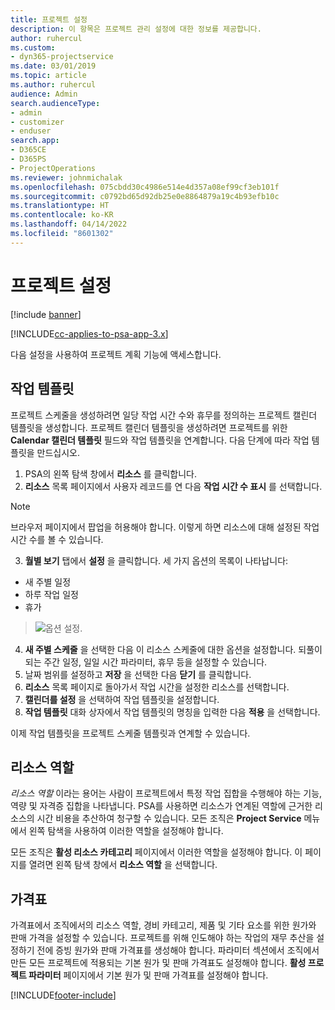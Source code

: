 ```yaml
---
title: 프로젝트 설정
description: 이 항목은 프로젝트 관리 설정에 대한 정보를 제공합니다.
author: ruhercul
ms.custom:
- dyn365-projectservice
ms.date: 03/01/2019
ms.topic: article
ms.author: ruhercul
audience: Admin
search.audienceType:
- admin
- customizer
- enduser
search.app:
- D365CE
- D365PS
- ProjectOperations
ms.reviewer: johnmichalak
ms.openlocfilehash: 075cbdd30c4986e514e4d357a08ef99cf3eb101f
ms.sourcegitcommit: c0792bd65d92db25e0e8864879a19c4b93efb10c
ms.translationtype: HT
ms.contentlocale: ko-KR
ms.lasthandoff: 04/14/2022
ms.locfileid: "8601302"
---
```

# <a name="project-settings"></a>프로젝트 설정

[!include [banner](../includes/psa-now-project-operations.md)]

[!INCLUDE[cc-applies-to-psa-app-3.x](../includes/cc-applies-to-psa-app-3x.md)]

다음 설정을 사용하여 프로젝트 계획 기능에 액세스합니다.

## <a name="work-template"></a>작업 템플릿

프로젝트 스케줄을 생성하려면 일당 작업 시간 수와 휴무를 정의하는 프로젝트 캘린더 템플릿을 생성합니다. 프로젝트 캘린더 템플릿을 생성하려면 프로젝트를 위한 **Calendar 캘린더 템플릿** 필드와 작업 템플릿을 연계합니다. 다음 단계에 따라 작업 템플릿을 만드십시오.

1. PSA의 왼쪽 탐색 창에서 **리소스** 를 클릭합니다. 
2. **리소스** 목록 페이지에서 사용자 레코드를 연 다음 **작업 시간 수 표시** 를 선택합니다.

  > [!NOTE]
  > 브라우저 페이지에서 팝업을 허용해야 합니다. 이렇게 하면 리소스에 대해 설정된 작업 시간 수를 볼 수 있습니다.
  
3. **월별 보기** 탭에서 **설정** 을 클릭합니다. 세 가지 옵션의 목록이 나타납니다: 

  - 새 주별 일정
  - 하루 작업 일정
  - 휴가

> ![옵션 설정.](media/project-13.png)

4. **새 주별 스케줄** 을 선택한 다음 이 리소스 스케줄에 대한 옵션을 설정합니다. 되풀이되는 주간 일정, 일일 시간 파라미터, 휴무 등을 설정할 수 있습니다.
5. 날짜 범위를 설정하고 **저장** 을 선택한 다음 **닫기** 를 클릭합니다. 
6. **리소스** 목록 페이지로 돌아가서 작업 시간을 설정한 리소스를 선택합니다. 
7. **캘린더를 설정** 을 선택하여 작업 템플릿을 설정합니다. 
8. **작업 템플릿** 대화 상자에서 작업 템플릿의 명칭을 입력한 다음 **적용** 을 선택합니다. 

이제 작업 템플릿을 프로젝트 스케줄 템플릿과 연계할 수 있습니다.

## <a name="resource-roles"></a>리소스 역할

*리소스 역할* 이라는 용어는 사람이 프로젝트에서 특정 작업 집합을 수행해야 하는 기능, 역량 및 자격증 집합을 나타냅니다. PSA를 사용하면 리소스가 연계된 역할에 근거한 리소스의 시간 비용을 추산하여 청구할 수 있습니다. 모든 조직은 **Project Service** 메뉴에서 왼쪽 탐색을 사용하여 이러한 역할을 설정해야 합니다.

모든 조직은 **활성 리소스 카테고리** 페이지에서 이러한 역할을 설정해야 합니다. 이 페이지를 열려면 왼쪽 탐색 창에서 **리소스 역할** 을 선택합니다.

## <a name="price-lists"></a>가격표

가격표에서 조직에서의 리소스 역할, 경비 카테고리, 제품 및 기타 요소를 위한 원가와 판매 가격을 설정할 수 있습니다. 프로젝트를 위해 인도해야 하는 작업의 재무 추산을 설정하기 전에 증빙 원가와 판매 가격표를 생성해야 합니다. 파라미터 섹션에서 조직에서 만든 모든 프로젝트에 적용되는 기본 원가 및 판매 가격표도 설정해야 합니다. **활성 프로젝트 파라미터** 페이지에서 기본 원가 및 판매 가격표를 설정해야 합니다.


[!INCLUDE[footer-include](../includes/footer-banner.md)]
